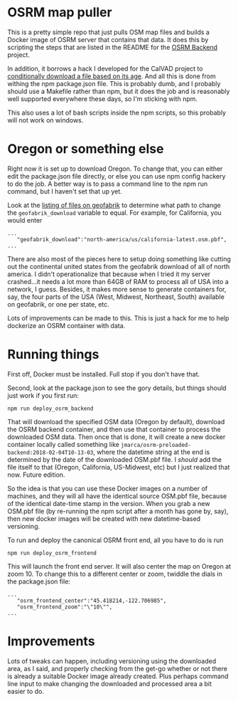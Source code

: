 # OSRM map puller

This is a pretty simple repo that just pulls OSM map files and builds a Docker
image of OSRM server that contains that data.  It does this by scripting the
steps that are listed in the README for the [OSRM
Backend](https://github.com/Project-OSRM/osrm-backend) project.

In addition, it borrows a hack I developed for the CalVAD project to
[conditionally download a file based on its
age](https://contourline.wordpress.com/2016/05/26/how-to-use-npm-to-conditionally-download-a-file/).
And all this is done from withing the npm package.json file.  This is probably
dumb, and I probably should use a Makefile rather than npm, but it does the job
and is reasonably well supported everywhere these days, so I'm sticking with
npm.

This also uses a lot of bash scripts inside the npm scripts, so this probably
will not work on windows.

# Oregon or something else

Right now it is set up to download Oregon.  To change that, you can either edit
the package.json file directly, or else you can use npm config hackery to do the
job.  A better way is to pass a command line to the npm run command, but I
haven't set that up yet.

Look at the [listing of files on geofabrik](http://download.geofabrik.de/north-america.html) to determine what path to change the
`geofabrik_download` variable to equal.  For example, for California, you would
enter

```
...
   "geofabrik_download":"north-america/us/california-latest.osm.pbf",
...
```

There are also most of the pieces here to setup doing something like cutting out
the continental united states from the geofabrik download of all of north
america.  I didn't operationalize that because when I tried it my server
crashed...it needs a lot more than 64GB of RAM to process all of USA into a
network, I guess.  Besides, it makes more sense to generate containers for, say,
the four parts of the USA (West, Midwest, Northeast, South) available on
geofabrik, or one per state, etc.

Lots of improvements can be made to this.  This is just a hack for me to help
dockerize an OSRM container with data.

# Running things

First off, Docker must be installed.  Full stop if you don't have that.

Second, look at the package.json to see the gory details, but things should just
work if you first run:

```
npm run deploy_osrm_backend
```

That will download the specified OSM data (Oregon by default), download the OSRM
backend container, and then use that container to process the downloaded OSM
data.  Then once that is done, it will create a new docker container locally
called something like `jmarca/osrm-preloaded-backend:2018-02-04T10-13-03`, where
the datetime string at the end is determined by the date of the downloaded
OSM.pbf file.  I *should* add the file itself to that (Oregon, California,
US-Midwest, etc) but I just realized that now.  Future edition.

So the idea is that you can use these Docker images on a number of machines, and
they will all have the identical source OSM.pbf file, because of the identical
date-time stamp in the version.  When you grab a new OSM.pbf file (by re-running
the npm script after a month has gone by, say), then new docker images will be
created with new datetime-based versioning.

To run and deploy the canonical OSRM front end, all you have to do is run

```
npm run deploy_osrm_frontend
```

This will launch the front end server.  It will also center the map on Oregon at
zoom 10.  To change this to a different center or zoom, twiddle the dials in the
package.json file:

```
...
   "osrm_frontend_center":"45.418214,-122.706985",
   "osrm_frontend_zoom":"\"10\"",
...
```

# Improvements

Lots of tweaks can happen, including versioning using the downloaded area, as I
said, and properly checking from the get-go whether or not there is already a
suitable Docker image already created.  Plus perhaps command line input to make
changing the downloaded and processed area a bit easier to do.
